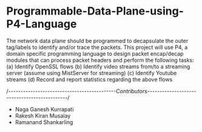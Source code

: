 # Programmable-Data-Plane-using-P4-Language
The network data plane should be programmed to decapsulate the outer tag/labels to identify and/or trace the packets. This project will
use P4, a domain specific programming language to design packet encap/decap modules that can process packet headers and perform the following tasks: 
(a) Identify OpenSSL flows 
(b) Identify video streams from/to a streaming server (assume using MistServer for streaming) 
(c) Identify Youtube streams 
(d) Record and report statistics regarding the above flows

/*--------------------------------------------Contributors---------------------------------------------*/
   - Naga Ganesh Kurrapati    
   - Rakesh Kiran Musalay
   - Ramanand Shankarling
